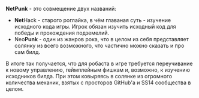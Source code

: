 **NetPunk** - это совмещение двух названий:

- **Net**Hack - старого роглайка, в чём главаная суть - изучение исходного кода игры. Игрок обязан изучить исходный код для победы и прохождения подземелий.
- Neo**Punk** - один из жанров рока, что в целом из себя представляет солянку из всего возможного, что частично можно сказать и про сам билд.

В итоге так получается, что для робаста в игре требуется переучивание к новому управлению, геймплейным фишкам и, возможно, к изучению исходников билда. При этом ковыряясь в солянке из огромного количества механик, взятых с просторов GitHub'а и SS14 сообщества в целом.
